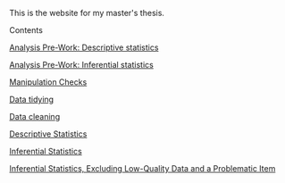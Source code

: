 This is the website for my master's thesis.

Contents

[Analysis Pre-Work: Descriptive statistics](prework.html)

[Analysis Pre-Work: Inferential statistics](tests.html)

[Manipulation Checks](manipulation-checks.md)

[Data tidying](cleanup.html)

[Data cleaning](quality-data.html)

[Descriptive Statistics](descriptives.html)

[Inferential Statistics](inferences.hmtl)

[Inferential Statistics, Excluding Low-Quality Data and a Problematic Item](inferences-hq-nocog4.html)